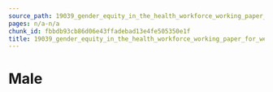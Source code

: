 ```yaml
---
source_path: 19039_gender_equity_in_the_health_workforce_working_paper_for_web_pdf.md
pages: n/a-n/a
chunk_id: fbbdb93cb86d06e43ffadebad13e4fe505350e1f
title: 19039_gender_equity_in_the_health_workforce_working_paper_for_web_pdf
---
```

# Male
